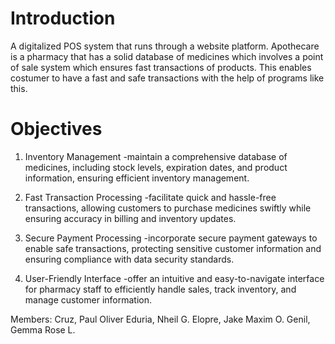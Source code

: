 # Introduction

A digitalized POS system that runs through a website platform. 
Apothecare is a pharmacy that has a solid database of medicines which involves a 
point of sale system which ensures fast transactions of products. 
This enables costumer to have a fast and safe transactions with the help of programs like this.

# Objectives

1. Inventory Management
 -maintain a comprehensive database of medicines, including stock levels,
expiration dates, and product information, ensuring efficient inventory management.

3. Fast Transaction Processing
 -facilitate quick and hassle-free transactions, allowing customers to purchase
medicines swiftly while ensuring accuracy in billing and inventory updates.

3. Secure Payment Processing
 -incorporate secure payment gateways to enable safe transactions, protecting
sensitive customer information and ensuring compliance with data security standards.

4. User-Friendly Interface
 -offer an intuitive and easy-to-navigate interface for pharmacy staff to
efficiently handle sales, track inventory, and manage customer information.

Members:
Cruz, Paul Oliver
Eduria, Nheil G.
Elopre, Jake Maxim O.
Genil, Gemma Rose L.
